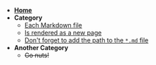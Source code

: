 <!-- markdownlint-disable MD041 -->
<!-- markdownlint-disable MD032 MD033 -->

- [**Home**](/)
- **Category**
  - [Each Markdown file](/)
  - [Is rendered as a new page](/)
  - [Don't forget to add the path to the `*.md` file](/)
- **Another Category**
  - ~~Go nuts!~~

